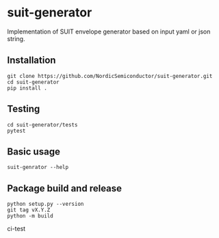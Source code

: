 # suit-generator

Implementation of SUIT envelope generator based on input yaml or json string.

## Installation
```
git clone https://github.com/NordicSemiconductor/suit-generator.git
cd suit-generator
pip install .
```

## Testing
```
cd suit-generator/tests
pytest
```

## Basic usage
```
suit-genrator --help
```

## Package build and release
```
python setup.py --version
git tag vX.Y.Z
python -m build
```

ci-test

